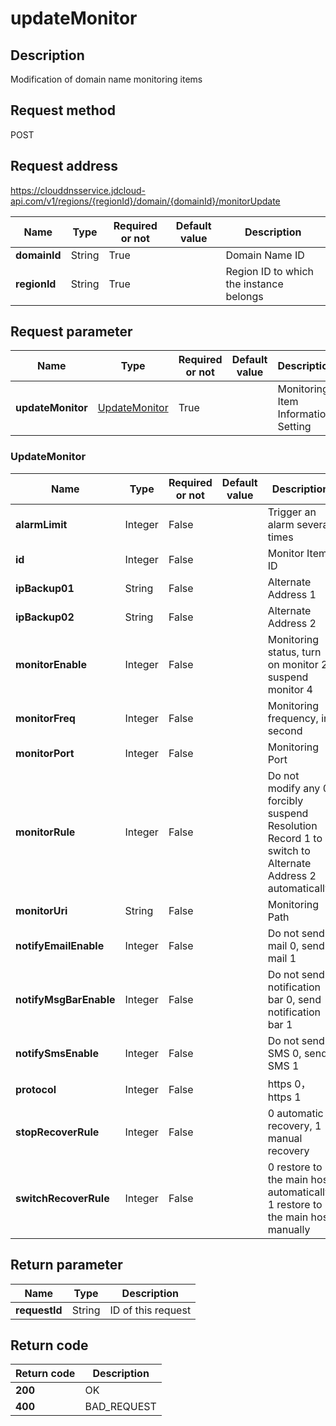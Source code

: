 # updateMonitor


## Description
Modification of domain name monitoring items

## Request method
POST

## Request address
https://clouddnsservice.jdcloud-api.com/v1/regions/{regionId}/domain/{domainId}/monitorUpdate

|Name|Type|Required or not|Default value|Description|
|---|---|---|---|---|
|**domainId**|String|True||Domain Name ID|
|**regionId**|String|True||Region ID to which the instance belongs|

## Request parameter
|Name|Type|Required or not|Default value|Description|
|---|---|---|---|---|
|**updateMonitor**|[UpdateMonitor](##UpdateMonitor)|True||Monitoring Item Information Setting|

### <a name="UpdateMonitor">UpdateMonitor</a>
|Name|Type|Required or not|Default value|Description|
|---|---|---|---|---|
|**alarmLimit**|Integer|False||Trigger an alarm several times|
|**id**|Integer|False||Monitor Item ID|
|**ipBackup01**|String|False||Alternate Address 1|
|**ipBackup02**|String|False||Alternate Address 2|
|**monitorEnable**|Integer|False||Monitoring status, turn on monitor 2, suspend monitor 4|
|**monitorFreq**|Integer|False||Monitoring frequency, in second|
|**monitorPort**|Integer|False||Monitoring Port|
|**monitorRule**|Integer|False||Do not modify any 0, forcibly suspend Resolution Record 1 to switch to Alternate Address 2 automatically|
|**monitorUri**|String|False||Monitoring Path|
|**notifyEmailEnable**|Integer|False||Do not send mail 0, send mail 1|
|**notifyMsgBarEnable**|Integer|False||Do not send notification bar 0, send notification bar 1|
|**notifySmsEnable**|Integer|False||Do not send SMS 0, send SMS 1|
|**protocol**|Integer|False||https 0，https 1|
|**stopRecoverRule**|Integer|False||0 automatic recovery, 1 manual recovery|
|**switchRecoverRule**|Integer|False||0 restore to the main host automatically, 1 restore to the main host manually|

## Return parameter
|Name|Type|Description|
|---|---|---|
|**requestId**|String|ID of this request|



## Return code
|Return code|Description|
|---|---|
|**200**|OK|
|**400**|BAD_REQUEST|

